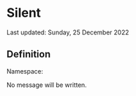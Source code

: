 #  Silent
Last updated: Sunday, 25 December 2022

## Definition
Namespace: 

No message will be written.

